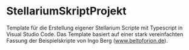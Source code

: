 # StellariumSkriptProjekt

Template für die Erstellung eigener Stellarium Scripte mit Typescript in Visual Studio Code. Das Template basiert auf einer stark vereinfachten Fassung der Beispielskripte von Ingo Berg (www.beltoforion.de).
